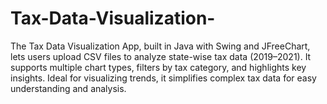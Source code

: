 # Tax-Data-Visualization-
The Tax Data Visualization App, built in Java with Swing and JFreeChart, lets users upload CSV files to analyze state-wise tax data (2019–2021). It supports multiple chart types, filters by tax category, and highlights key insights. Ideal for visualizing trends, it simplifies complex tax data for easy understanding and analysis.
